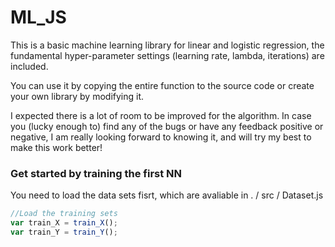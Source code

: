 # ML_JS
This is a basic machine learning library for linear and logistic regression, the fundamental hyper-parameter settings (learning rate, lambda, iterations) are included. 

You can use it by copying the entire function to the source code or create your own library by modifying it.

I expected there is a lot of room to be improved for the algorithm. In case you (lucky enough to) find any of the bugs or have any feedback positive or negative, I am really looking forward to knowing it, and will try my best to make this work better!

### Get started by training the first NN
You need to load the data sets fisrt, which are avaliable in . / src / Dataset.js
```js
//Load the training sets
var train_X = train_X();
var train_Y = train_Y();
```
